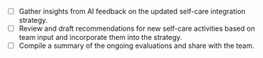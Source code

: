 - [ ] Gather insights from AI feedback on the updated self-care integration strategy.
- [ ] Review and draft recommendations for new self-care activities based on team input and incorporate them into the strategy.
- [ ] Compile a summary of the ongoing evaluations and share with the team.